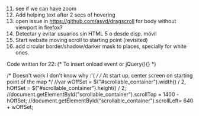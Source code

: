11. see if we can have zoom
12. Add helping text after 2 secs of hovering
19. open issue in https://github.com/asvd/dragscroll for body without viewport in firefox?
21. Detectar y evitar usuarios sin HTML 5 o desde disp. móvil
22. Start website moving scroll to starting point (revisited)
23. add circular border/shadow/darker mask to places, specially for white ones.


Code written for 22:
(* To insert onload event or jQuery(){} *)

  /* Doesn't work I don't know why :'( */ 
   /* At start up, center screen on starting point of the map */
    //var wOffSet = $("#scrollable_container").width() / 2, hOffSet = $("#scrollable_container").height() / 2;
    //document.getElementById("scrollable_container").scrollTop = 1400 - hOffSet;
    //document.getElementById("scrollable_container").scrollLeft= 640 + wOffSet;
